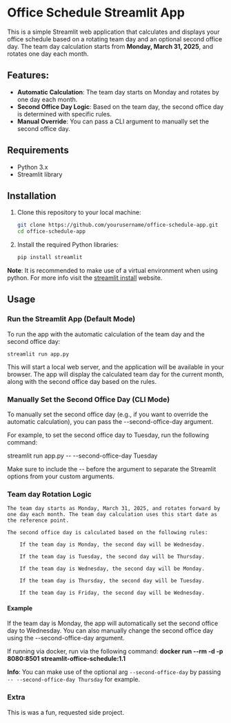 # Office Schedule Streamlit App

This is a simple Streamlit web application that calculates and displays your office schedule based on a rotating team day and an optional second office day. The team day calculation starts from **Monday, March 31, 2025**, and rotates one day each month.

## Features:
- **Automatic Calculation**: The team day starts on Monday and rotates by one day each month.
- **Second Office Day Logic**: Based on the team day, the second office day is determined with specific rules.
- **Manual Override**: You can pass a CLI argument to manually set the second office day.

## Requirements
- Python 3.x
- Streamlit library

## Installation

1. Clone this repository to your local machine:

   ```bash
   git clone https://github.com/yourusername/office-schedule-app.git
   cd office-schedule-app
2. Install the required Python libraries:

    ```bash
    pip install streamlit
**Note**: It is recommended to make use of a virtual environment when using python. For more info visit the [streamlit install](https://docs.streamlit.io/get-started/installation/command-line) website.

## Usage
### Run the Streamlit App (Default Mode)

To run the app with the automatic calculation of the team day and the second office day:
    
    streamlit run app.py

This will start a local web server, and the application will be available in your browser. The app will display the calculated team day for the current month, along with the second office day based on the rules.
### Manually Set the Second Office Day (CLI Mode)

To manually set the second office day (e.g., if you want to override the automatic calculation), you can pass the --second-office-day argument.

For example, to set the second office day to Tuesday, run the following command:

streamlit run app.py -- --second-office-day Tuesday

Make sure to include the -- before the argument to separate the Streamlit options from your custom arguments.

### Team day Rotation Logic

    The team day starts as Monday, March 31, 2025, and rotates forward by one day each month. The team day calculation uses this start date as the reference point.

    The second office day is calculated based on the following rules:

        If the team day is Monday, the second day will be Wednesday.

        If the team day is Tuesday, the second day will be Thursday.

        If the team day is Wednesday, the second day will be Monday.

        If the team day is Thursday, the second day will be Tuesday.

        If the team day is Friday, the second day will be Wednesday.

#### Example

If the team day is Monday, the app will automatically set the second office day to Wednesday. You can also manually change the second office day using the --second-office-day argument.

If running via docker, run via the following command: **docker run --rm -d -p 8080:8501 streamlit-office-schedule:1.1**

**Info**: You can make use of the optional arg `--second-office-day` by passing `-- --second-office-day Thursday` for example.

### Extra
This is was a fun, requested side project.
